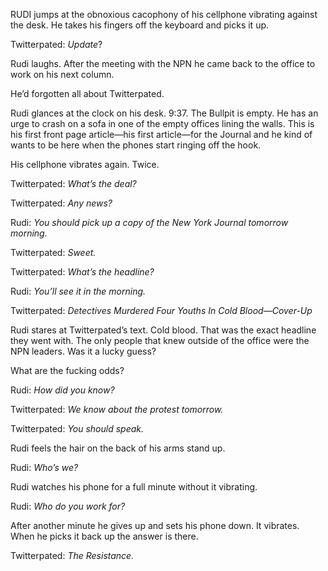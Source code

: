 RUDI jumps at the obnoxious cacophony of his cellphone vibrating against the
desk. He takes his fingers off the keyboard and picks it up.

Twitterpated: _Update_?

Rudi laughs. After the meeting with the NPN he came back to the office to work
on his next column.

He’d forgotten all about Twitterpated.

Rudi glances at the clock on his desk. 9:37. The Bullpit is empty. He has an
urge to crash on a sofa in one of the empty offices lining the walls. This is
his first front page article—his first article—for the Journal and he kind of
wants to be here when the phones start ringing off the hook.

His cellphone vibrates again. Twice.

Twitterpated: _What’s the deal?_

Twitterpated: _Any news?_

Rudi: _You should pick up a copy of the New York Journal tomorrow morning._

Twitterpated: _Sweet._

Twitterpated: _What’s the headline?_

Rudi: _You’ll see it in the morning._

Twitterpated: _Detectives Murdered Four Youths In Cold Blood—Cover-Up_

Rudi stares at Twitterpated’s text. Cold blood. That was the exact headline they
went with. The only people that knew outside of the office were the NPN leaders.
Was it a lucky guess?

What are the fucking odds?

Rudi: _How did you know?_

Twitterpated: _We know about the protest tomorrow._

Twitterpated: _You should speak._

Rudi feels the hair on the back of his arms stand up.

Rudi: _Who’s we?_

Rudi watches his phone for a full minute without it vibrating.

Rudi: _Who do you work for?_

After another minute he gives up and sets his phone down. It vibrates. When he
picks it back up the answer is there.

Twitterpated: _The Resistance._
